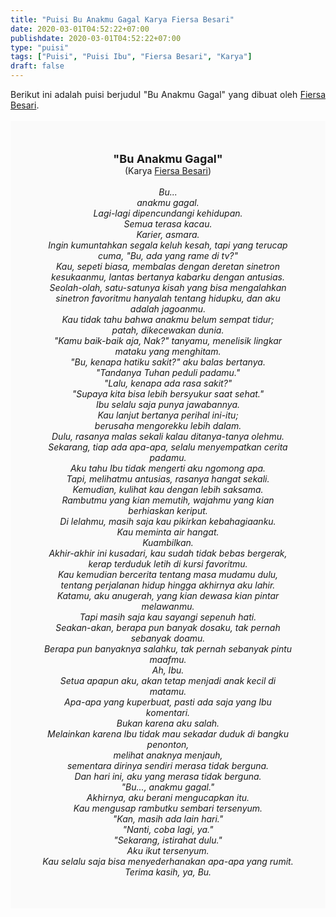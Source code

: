 ```yaml
---
title: "Puisi Bu Anakmu Gagal Karya Fiersa Besari"
date: 2020-03-01T04:52:22+07:00
publishdate: 2020-03-01T04:52:22+07:00
type: "puisi"
tags: ["Puisi", "Puisi Ibu", "Fiersa Besari", "Karya"]
draft: false
---
```


<div style="text-align: justify;">Berikut ini adalah puisi berjudul "Bu Anakmu Gagal" yang dibuat oleh <a href="https://www.youtube.com/user/fiersabesari" target="_blank">Fiersa Besari</a>. </div><br /><div style="background: #FAFAFA; font-size: 14px; padding: 50px; text-align: center;"><span style="font-size: 18px;"><b>"Bu Anakmu Gagal"</b></span><br />(Karya <a href="https://www.sekata.web.id/tags/fiersa-besari" target="_blank">Fiersa Besari</a>) <br /><br /><i>Bu...<br />
anakmu gagal.<br />
Lagi-lagi dipencundangi kehidupan.<br />
Semua terasa kacau.<br />
Karier, asmara.<br />
Ingin kumuntahkan segala keluh kesah, tapi yang terucap cuma, "Bu, ada yang rame di tv?"<br />
Kau, sepeti biasa, membalas dengan deretan sinetron kesukaanmu, lantas bertanya kabarku dengan antusias.<br />
Seolah-olah, satu-satunya kisah yang bisa mengalahkan sinetron favoritmu hanyalah tentang hidupku, dan aku adalah jagoanmu.<br />
Kau tidak tahu bahwa anakmu belum sempat tidur;<br />
patah, dikecewakan dunia.<br />
"Kamu baik-baik aja, Nak?" tanyamu, menelisik lingkar mataku yang menghitam.<br />
"Bu, kenapa hatiku sakit?" aku balas bertanya.<br />
"Tandanya Tuhan peduli padamu."<br />
"Lalu, kenapa ada rasa sakit?"<br />
"Supaya kita bisa lebih bersyukur saat sehat."<br />
Ibu selalu saja punya jawabannya.<br />
Kau lanjut bertanya perihal ini-itu;<br />
berusaha mengorekku lebih dalam.<br />
Dulu, rasanya malas sekali kalau ditanya-tanya olehmu.<br />
Sekarang, tiap ada apa-apa, selalu menyempatkan cerita padamu.<br />
Aku tahu Ibu tidak mengerti aku ngomong apa.<br />
Tapi, melihatmu antusias, rasanya hangat sekali.<br />
Kemudian, kulihat kau dengan lebih saksama.<br />
Rambutmu yang kian memutih, wajahmu yang kian berhiaskan keriput.<br />
Di lelahmu, masih saja kau pikirkan kebahagiaanku.<br />
Kau meminta air hangat.<br />
Kuambilkan.<br />
Akhir-akhir ini kusadari, kau sudah tidak bebas bergerak,<br />
kerap terduduk letih di kursi favoritmu.<br />
Kau kemudian bercerita tentang masa mudamu dulu,<br />
tentang perjalanan hidup hingga akhirnya aku lahir.<br />
Katamu, aku anugerah, yang kian dewasa kian pintar melawanmu.<br />
Tapi masih saja kau sayangi sepenuh hati.<br />
Seakan-akan, berapa pun banyak dosaku, tak pernah sebanyak doamu.<br />
Berapa pun banyaknya salahku, tak pernah sebanyak pintu maafmu.<br />
Ah, Ibu.<br />
Setua apapun aku, akan tetap menjadi anak kecil di matamu.<br />
Apa-apa yang kuperbuat, pasti ada saja yang Ibu komentari.<br />
Bukan karena aku salah.<br />
Melainkan karena Ibu tidak mau sekadar duduk di bangku penonton,<br />
melihat anaknya menjauh,<br />
sementara dirinya sendiri merasa tidak berguna.<br />
Dan hari ini, aku yang merasa tidak berguna.<br />
"Bu..., anakmu gagal."<br />
Akhirnya, aku berani mengucapkan itu.<br />
Kau mengusap rambutku sembari tersenyum.<br />
"Kan, masih ada lain hari."<br />
"Nanti, coba lagi, ya."<br />
"Sekarang, istirahat dulu."<br />
Aku ikut tersenyum.<br />
Kau selalu saja bisa menyederhanakan apa-apa yang rumit.<br />
Terima kasih, ya, Bu.</i></div>
